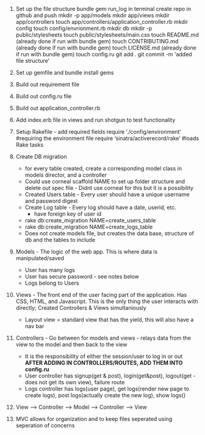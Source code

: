 1. Set up the file structure
    bundle gem run_log in terminal
    create repo in github and push
    mkdir -p app/models
    mkdir app/views
    mkdir app/controllers
    touch app/controllers/application_controller.rb
    mkdir config
    touch config/envrionment.rb
    mkdir db
    mkdir -p public/stylesheets
    touch public/stylesheets/main.css
    touch README.md (already done if run with bundle gem)
    touch CONTRIBUTING.md (already done if run with bundle gem)
    touch LICENSE.md (already done if run with bundle gem)
    touch config.ru
    git add .
    git commit -m 'added file structure'


2. Set up gemfile and bundle install gems
3. Build out requirement file 
4. Build out config.ru file
5. Build out application_controller.rb
6. Add index.erb file in views and run shotgun to test functionality
7. Setup Rakefile - add required fields
    require ‘./config/environment’ #requiring the environment file
    require ‘sinatra/activerecord/rake’ #loads Rake tasks
8. Create DB migration
    - for every table created, create a corresponding model class in models director, and a controller 
    - Could use corneal scaffold NAME to set up folder structure and delete out spec file - Didnt use   corneal for this but it is a possibility
    - Created Users table - Every user should have a unique username and password digest
    - Create Log table - Every log should have a date, userid, etc.
        - have foreign key of user id
    - rake db:create_migration NAME=create_users_table
    - rake db:create_migration NAME=create_logs_table
    - Does not create models file, but creates the data base, structure of db and the tables to include
9. Models - The logic of the web app. This is where data is manipulated/saved
    - User has many logs
    - User has secure password - see notes below
    - Logs belong to Users
10. Views - The front end of the user facing part of the application. Has CSS, HTML, and Javascript. This is the only thing the user interacts with directly; Created Controllers & Views simultaniously
    - Layout view = standard view that has the yield, this will also have a nav bar
11. Controllers - Go between for models and views - relays data from the view to the model and then back to the view
     - It is the responsibility of either the session/user to log in or out 
     **AFTER ADDING IN CONTROLLERS/ROUTES, ADD THEM INTO config.ru**
     - User controller has signup(get & post), login(get&post), logout(get - does not get its own view), failure route
     - Logs controller has logs(user page), get logs(render new page to create logs), post logs(actually create the new log), show logs()
12. View --> Controller --> Model --> Controller --> View 
13. MVC allows for organization and to keep files seperated using seperation of concerns 
